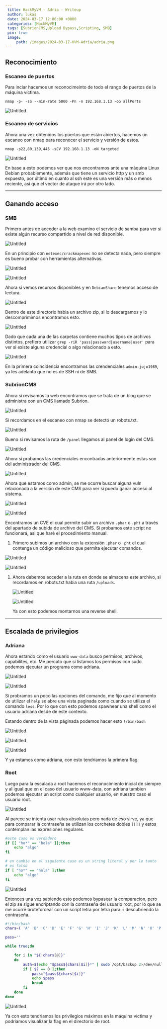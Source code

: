 ```yaml
---
 title: HackMyVM - Adria - Writeup
 author: lukas
 date: 2024-03-17 12:00:00 +0800
 categories: [HackMyVM]
 tags: [SubrionCMS,Upload Bypass,Scripting, SMB]
 pin: true
 image:
     path: /images/2024-03-17-HVM-Adria/adria.png
---
```


## Reconocimiento

### Escaneo de puertos

Para inciar hacemos un reconocimeinto de todo el rango de puertos de la máquina víctima.

`nmap -p- -sS --min-rate 5000 -Pn -n 192.168.1.13 -oG allPorts`

![Untitled](/images/2024-03-17-HVM-Adria/Untitled.png)

### Escaneo de servicios

Ahora una vez obtenidos los puertos que están abiertos, hacemos un escaneo con nmap para reconocer el servicio y versión de estos.

`nmap -p22,80,139,445 -sCV 192.168.1.13 -oN targeted`

![Untitled](/images/2024-03-17-HVM-Adria/Untitled%201.png)

En base a esto podemos ver que nos encontramos ante una máquina Linux Debian probablemente, además que tiene un servicio http y un smb expuesto, por último en cuanto al ssh este es una versión más o menos reciente, asi que el vector de ataque irá por otro lado.

---

## Ganando acceso

### SMB

Primero antes de acceder a la web examino el servicio de samba para ver si existe algún recurso compartido a nivel de red disponible.

![Untitled](/images/2024-03-17-HVM-Adria/Untitled%202.png)

En un principio con `netexec/crackmapexec` no se detecta nada, pero siempre es bueno probar con herramientas alternativas. 

![Untitled](/images/2024-03-17-HVM-Adria/Untitled%203.png)

![Untitled](/images/2024-03-17-HVM-Adria/Untitled%204.png)

Ahora si vemos recursos disponibles y en `DebianShare` tenemos acceso de lectura.

![Untitled](/images/2024-03-17-HVM-Adria/Untitled%205.png)

Dentro de este directorio habia un archivo zip, si lo descargamos y lo descomprimimos encontramos esto.

![Untitled](/images/2024-03-17-HVM-Adria/Untitled%206.png)

Dado que cada una de las carpetas contiene muchos tipos de archivos distintos, prefiero utilizar `grep -riR 'pass|password|username|user'` para ver si existe alguna credencial o algo relacionado a esto.

![Untitled](/images/2024-03-17-HVM-Adria/Untitled%207.png)

En la primera coincidencia encontramos las crendenciales `admin:jojo1989`, ya les adelanto que no es de SSH ni de SMB.

### SubrionCMS

Ahora si revisamos la web encontramos que se trata de un blog que se administra con un CMS llamado Subrion.

![Untitled](/images/2024-03-17-HVM-Adria/Untitled%208.png)

Si recordamos en el escaneo con nmap se detectó un robots.txt.

![Untitled](/images/2024-03-17-HVM-Adria/Untitled%209.png)

Bueno si revisamos la ruta de `/panel` llegamos al panel de login del CMS.

![Untitled](/images/2024-03-17-HVM-Adria/Untitled%2010.png)

Ahora si probamos las credenciales encontradas anteriormente estas son del administrador del CMS.

![Untitled](/images/2024-03-17-HVM-Adria/Untitled%2011.png)

Ahora que estamos como admin, se me ocurre buscar alguna vuln relacionada a la versión de este CMS para ver si puedo ganar acceso al sistema.

![Untitled](/images/2024-03-17-HVM-Adria/Untitled%2012.png)

![Untitled](/images/2024-03-17-HVM-Adria/Untitled%2013.png)

Encontramos un CVE el cual permite subir un archivo `.phar` o `.pht` a través del apartado de subida de archivo del CMS. Si probamos este script no funcionará, asi que haré el procedimiento manual.

1. Primero subimos un archivo con la extensión `.phar` o `.pht` el cual contenga un código malicioso que permita ejecutar comandos.

![Untitled](/images/2024-03-17-HVM-Adria/Untitled%2014.png)

![Untitled](/images/2024-03-17-HVM-Adria/Untitled%2015.png)

1. Ahora debemos acceder a la ruta en donde se almacena este archivo, si recordamos en robots.txt habia una ruta `/uploads`.
    
    ![Untitled](/images/2024-03-17-HVM-Adria/Untitled%2016.png)
    
    ![Untitled](/images/2024-03-17-HVM-Adria/Untitled%2017.png)
    
    Ya con esto podemos montarnos una reverse shell.
    

---

## Escalada de privilegios

### Adriana

Ahora estando como el usuario `www-data` busco permisos, archivos, capabilites, etc. Me percato que si listamos los permisos con sudo podemos ejecutar un programa como adriana.

![Untitled](/images/2024-03-17-HVM-Adria/Untitled%2018.png)

![Untitled](/images/2024-03-17-HVM-Adria/Untitled%2019.png)

Si probramos un poco las opciones del comando, me fijo que al momento de utilizar el `help` se abre una vista paginada como cuando se utiliza el comando `less`. Por lo que con esto podemos spawnear una shell como el usuario adriana desde de este contexto.

Estando dentro de la vista páginada podemos hacer esto `!/bin/bash`

![Untitled](/images/2024-03-17-HVM-Adria/Untitled%2020.png)

![Untitled](/images/2024-03-17-HVM-Adria/Untitled%2021.png)

![Untitled](/images/2024-03-17-HVM-Adria/Untitled%2022.png)

Y ya estamos como adriana, con esto tendriamos la primera flag.

### Root

Luego para la escalada a root hacemos el reconocimiento inicial de siempre y al igual que en el caso del usuario www-data, con adriana tambien podemos ejecutar un script como cualquier usuario, en nuestro caso el usuario root.

![Untitled](/images/2024-03-17-HVM-Adria/Untitled%2023.png)

Al parece se intenta usar rutas absolutas pero nada de eso sirve, ya que para comparar la contraseña se utilizan los corchetes dobles `[[]]` y estos contemplan las expresiones regulares. 

```bash
#este caso es verdadero
if [[ "ho*" == "hola" ]];then
	echo "algo"
fi

# en cambio en el siguiente caso es un string literal y por lo tanto
# es falso
if [ "ho*" == "hola" ];then
	echo "algo"
fi

```

![Untitled](/images/2024-03-17-HVM-Adria/Untitled%2024.png)

Entonces una vez sabiendo esto podemos bypasear la comparacion, pero el zip se sigue encriptando con la contraseña del usuario root, por lo que se me ocurre bruteforcear con un script letra por letra para ir descubriendo la contraseña.

```bash
#!/bin/bash
chars=( 'A' 'B' 'C' 'D' 'E' 'F' 'G' 'H' 'I' 'J' 'K' 'L' 'M' 'N' 'O' 'P' 'Q' 'R' 'S' 'T' 'U' 'V' 'W' 'X' 'Y' 'Z' 'a' 'b' 'c' 'd' 'e' 'f' 'g' 'h' 'i' 'j' 'k' 'l' 'm' 'n' 'o' 'p' 'q' 'r' 's' 't' 'u' 'v' 'w' 'x' 'y' 'z' '0' '1' '2' '3' '4' '5' '6' '7' '8' '9' )

pass=''

while true;do

	for i in "${!chars[@]}"
	do
		auth=$(echo "$pass${chars[$i]}*" | sudo /opt/backup 2>/dev/null| grep 'Authorized' && echo $pass)
		if [ $? == 0 ];then
			pass="$pass${chars[$i]}"
			echo $pass
			break
		fi
	done
done
```

![Untitled](/images/2024-03-17-HVM-Adria/Untitled%2025.png)

Ya con esto tendriamos los privilegios máximos en la máquina víctima y podriamos visualizar la flag en el directorio de root.
